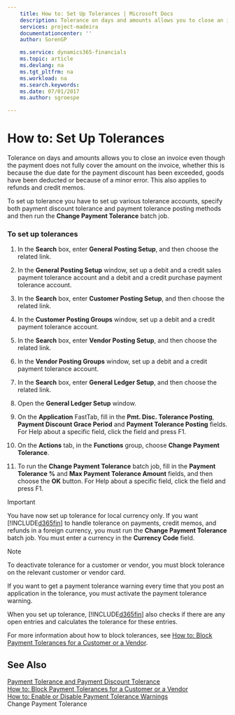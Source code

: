 ```yaml
---
    title: How to: Set Up Tolerances | Microsoft Docs
    description: Tolerance on days and amounts allows you to close an invoice even though the payment does not fully cover the amount on the invoice, whether this is because the due date for the payment discount has been exceeded, goods have been deducted or because of a minor error. This also applies to refunds and credit memos.
    services: project-madeira
    documentationcenter: ''
    author: SorenGP

    ms.service: dynamics365-financials
    ms.topic: article
    ms.devlang: na
    ms.tgt_pltfrm: na
    ms.workload: na
    ms.search.keywords:
    ms.date: 07/01/2017
    ms.author: sgroespe

---
```

# How to: Set Up Tolerances
Tolerance on days and amounts allows you to close an invoice even though the payment does not fully cover the amount on the invoice, whether this is because the due date for the payment discount has been exceeded, goods have been deducted or because of a minor error. This also applies to refunds and credit memos.  
  
 To set up tolerance you have to set up various tolerance accounts, specify both payment discount tolerance and payment tolerance posting methods and then run the **Change Payment Tolerance** batch job.  
  
### To set up tolerances  
  
1.  In the **Search** box, enter **General Posting Setup**, and then choose the related link.  
  
2.  In the **General Posting Setup** window, set up a debit and a credit sales payment tolerance account and a debit and a credit purchase payment tolerance account.  
  
3.  In the **Search** box, enter **Customer Posting Setup**, and then choose the related link.  
  
4.  In the **Customer Posting Groups** window, set up a debit and a credit payment tolerance account.  
  
5.  In the **Search** box, enter **Vendor Posting Setup**, and then choose the related link.  
  
6.  In the **Vendor Posting Groups** window, set up a debit and a credit payment tolerance account.  
  
7.  In the **Search** box, enter **General Ledger Setup**, and then choose the related link.  
  
8.  Open the **General Ledger Setup** window.  
  
9. On the **Application** FastTab, fill in the **Pmt. Disc. Tolerance Posting**, **Payment Discount Grace Period** and **Payment Tolerance Posting** fields. For Help about a specific field, click the field and press F1.  
  
10. On the **Actions** tab, in the **Functions** group, choose **Change Payment Tolerance**.  
  
11. To run the **Change Payment Tolerance** batch job, fill in the **Payment Tolerance %** and **Max Payment Tolerance Amount** fields, and then choose the **OK** button. For Help about a specific field, click the field and press F1.  
  
> [!IMPORTANT]  
>  You have now set up tolerance for local currency only. If you want [!INCLUDE[d365fin](../../includes/d365fin_md.md)] to handle tolerance on payments, credit memos, and refunds in a foreign currency, you must run the **Change Payment Tolerance** batch job. You must enter a currency in the **Currency Code** field.  
  
> [!NOTE]  
>  To deactivate tolerance for a customer or vendor, you must block tolerance on the relevant customer or vendor card.  
>   
>  If you want to get a payment tolerance warning every time that you post an application in the tolerance, you must activate the payment tolerance warning.  
>   
>  When you set up tolerance, [!INCLUDE[d365fin](../../includes/d365fin_md.md)] also checks if there are any open entries and calculates the tolerance for these entries.  
>   
>  For more information about how to block tolerances, see [How to: Block Payment Tolerances for a Customer or a Vendor](../how-to-enable-or-disable-payment-tolerance-warnings.md).  
  
## See Also  
 [Payment Tolerance and Payment Discount Tolerance](../payment-tolerance-and-payment-discount-tolerance.md)   
 [How to: Block Payment Tolerances for a Customer or a Vendor](../how-to-block-payment-tolerances-for-a-customer-or-a-vendor.md)   
 [How to: Enable or Disable Payment Tolerance Warnings](../how-to-enable-or-disable-payment-tolerance-warnings.md)   
 Change Payment Tolerance